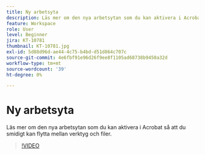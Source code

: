 ```yaml
---
title: Ny arbetsyta
description: Läs mer om den nya arbetsytan som du kan aktivera i Acrobat
feature: Workspace
role: User
level: Beginner
jira: KT-10781
thumbnail: KT-10781.jpg
exl-id: 5d88d96d-ae44-4c75-b4bd-d51d864c707c
source-git-commit: 4e6fbf91e96d26f9ee8f1105ad68738b9450a32d
workflow-type: tm+mt
source-wordcount: '39'
ht-degree: 0%

---
```


# Ny arbetsyta

Läs mer om den nya arbetsytan som du kan aktivera i Acrobat så att du smidigt kan flytta mellan verktyg och filer.

>[!VIDEO](https://video.tv.adobe.com/v/345949?quality=12&learn=on&hidetitle=true)

